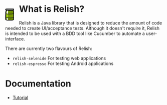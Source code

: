 <img style="float: left; margin-right: 16px;" src="./images/Relish.png" width="28" height="38">

<h1 style="margin-top: -16px">What is Relish?</h1>

Relish is a Java library that is designed to reduce the amount of code needed to create UI/acceptance tests. Although it doesn't require it, Relish is intended to be used with a BDD tool like Cucumber to automate a user-interface.

There are currently two flavours of Relish:

-   `relish-selenide` For testing web applications
-   `relish-espresso` For testing Android applications

# Documentation

-   [Tutorial](./pages/tutorial.html)
